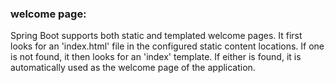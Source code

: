 ### welcome page: 
Spring Boot supports both static and templated welcome pages. It first looks for an 'index.html' file in the configured static content locations.
If one is not found, it then looks for an 'index' template. If either is found, it is automatically used as the welcome page of the application. 
